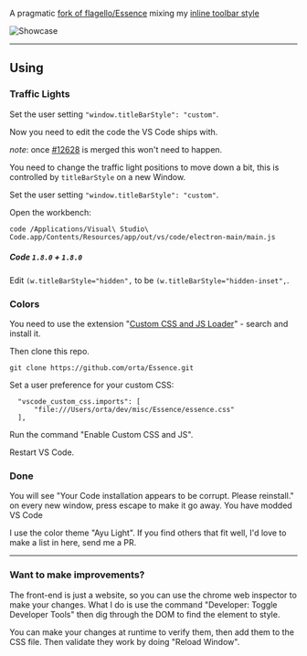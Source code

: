A pragmatic [fork of flagello/Essence](https://github.com/flagello/Essence) mixing my [inline toolbar style](https://github.com/Microsoft/vscode/pull/12628)

![Showcase](showcase/i/E1.png)

---

## Using

### Traffic Lights

Set the user setting `"window.titleBarStyle": "custom"`.

Now you need to edit the code the VS Code ships with.

_note_: once [#12628](https://github.com/Microsoft/vscode/pull/12628) is merged this won't need to happen.

You need to change the traffic light positions to move down a bit, this is controlled by `titleBarStyle` on a new Window.

Set the user setting `"window.titleBarStyle": "custom"`.

Open the workbench:

```
code /Applications/Visual\ Studio\ Code.app/Contents/Resources/app/out/vs/code/electron-main/main.js
```

##### Code `1.8.0` + `1.8.0`

Edit `(w.titleBarStyle="hidden",` to be `(w.titleBarStyle="hidden-inset",`.

### Colors

You need to use the extension "[Custom CSS and JS Loader](https://github.com/be5invis/vscode-custom-css)" - search and install it.

Then clone this repo.

```
git clone https://github.com/orta/Essence.git
```

Set a user preference for your custom CSS:

```
  "vscode_custom_css.imports": [
      "file:///Users/orta/dev/misc/Essence/essence.css"
  ],
```

Run the command "Enable Custom CSS and JS".

Restart VS Code.

### Done

You will see "Your Code installation appears to be corrupt. Please reinstall." on every new window, press escape to make it go away. You have modded VS Code

I use the color theme "Ayu Light". If you find others that fit well, I'd love to make a list in here, send me a PR.

---

### Want to make improvements?

The front-end is just a website, so you can use the chrome web inspector to make your changes. What I do is use the command "Developer: Toggle Developer Tools" then dig through the DOM to find the element to style.

You can make your changes at runtime to verify them, then add them to the CSS file. Then validate they work by doing "Reload Window".

